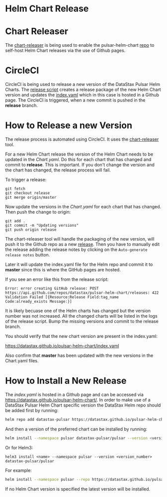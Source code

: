 Helm Chart Release
====================================================

# Chart Releaser

 The [chart-releaser](https://github.com/helm/chart-releaser) is being used to enable the pulsar-helm-chart [repo](https://github.com/datastax/pulsar-helm-chart) to self-host Helm Chart releases via the use of Github pages.

# CircleCI

CircleCI is being used to release a new version of the DataStax Pulsar Helm Charts. The [release script](https://github.com/datastax/pulsar-helm-chart/blob/master/.circleci/release.sh) creates a release package of the new Helm Chart version and updates the [index.yaml](https://datastax.github.io/pulsar-helm-chart/index.yaml) which in this case is hosted in a Github page. The CircleCI is triggered, when a new commit is pushed in the **release** branch.

# How to Release a new Version

The release process is automated using CircleCI. It uses the [chart-releaser](https://github.com/helm/chart-releaser) tool.

For a new Helm Chart release the version of the Helm Chart needs to be updated in the *Chart.yaml*. Do this for each chart that has changed and commit to **release**. This is important. If you don't change the version and the chart has changed, the release process will fail.

To trigger a release:
```
git fetch
git checkout release
git merge origin/master
```

Now update the versions in the *Chart.yaml* for each chart that has changed. Then push the change to origin:

```
git add .
git commit -m "Updating versions"
git push origin release
```

The chart-releaser tool will handle the packaging of the new version, will push it to the Github repo as a new [release](https://github.com/datastax/pulsar-helm-chart/releases). Then you have to manually edit the release adding the release notes by clicking on the `Auto-generate release notes` button. 

Later it will update the index.yaml file for the Helm repo and commit it to **master** since this is where the GitHub pages are hosted. 

If you see an error like this from the release script:

```
Error: error creating GitHub release: POST https://api.github.com/repos/datastax/pulsar-helm-chart/releases: 422 Validation Failed [{Resource:Release Field:tag_name Code:already_exists Message:}]
```

It is likely becuase one of the Helm charts has changed but the version number was not increased. All the changed charts will be listed in the logs of the release script. Bump the missing versions and commit to the release branch.

You should verify that the new chart version are present in the index.yaml:

https://datastax.github.io/pulsar-helm-chart/index.yaml

Also confirm that **master** has been updated with the new versions in the Chart.yaml files.



# How to Install a New Release

The *index.yaml* is hosted in a Github page and can be accessed via https://datastax.github.io/pulsar-helm-chart/. In order to make use of a DataStax Pulsar Helm Chart specific version the DataStax Helm repo should be added first by running:

```bash
helm repo add datastax-pulsar https://datastax.github.io/pulsar-helm-chart
```

And then a version of the preferred chart can be installed by running:

```bash
helm install --namespace pulsar datastax-pulsar/pulsar --version <version_number>
```
Or for Helm3:

```
helm3 install <name> --namespace pulsar --version <version_number> datastax-pulsar/pulsar
```

For example:


```bash
helm install --namespace pulsar --repo https://datastax.github.io/pulsar-helm-chart pulsar --version v1.0.3
```

If no Helm Chart version is specified the latest version will be installed.
